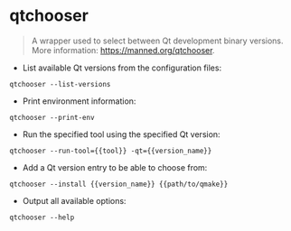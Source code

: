 # qtchooser

> A wrapper used to select between Qt development binary versions.
> More information: <https://manned.org/qtchooser>.

- List available Qt versions from the configuration files:

`qtchooser --list-versions`

- Print environment information:

`qtchooser --print-env`

- Run the specified tool using the specified Qt version:

`qtchooser --run-tool={{tool}} -qt={{version_name}}`

- Add a Qt version entry to be able to choose from:

`qtchooser --install {{version_name}} {{path/to/qmake}}`

- Output all available options:

`qtchooser --help`

